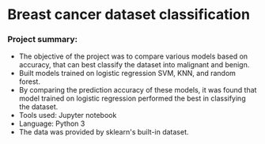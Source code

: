 # Breast cancer dataset classification

### Project summary:
- The objective of the project was to compare various models based on accuracy, that can best classify the dataset into malignant and benign.
- Built models trained on logistic regression SVM, KNN, and random forest. 
- By comparing the prediction accuracy of these models, it was found that model trained on logistic regression performed the best in   classifying the dataset.
- Tools used: Jupyter notebook
- Language: Python 3
- The data was provided by sklearn's built-in dataset.

